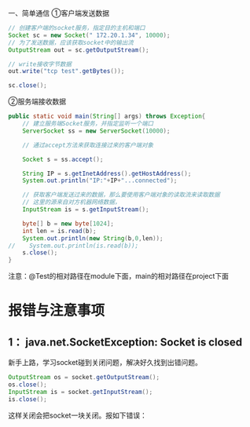 一、简单通信
①客户端发送数据
```java
// 创建客户端的socket服务，指定目的主机和端口
Socket sc = new Socket(" 172.20.1.34", 10000);
// 为了发送数据，应该获取socket中的输出流
OutputStream out = sc.getOutputStream();

// write接收字节数据
out.write("tcp test".getBytes());

sc.close();
```

②服务端接收数据
```java
public static void main(String[] args) throws Exception{
    // 建立服务端Socket服务，并指定监听一个端口
    ServerSocket ss = new ServerSocket(10000);

    // 通过accept方法来获取连接过来的客户端对象

    Socket s = ss.accept();

    String IP = s.getInetAddress().getHostAddress();
    System.out.println("IP:"+IP+"...connected");

    // 获取客户端发送过来的数据，那么要使用客户端对象的读取流来读取数据
    // 这里的源来自对方机器网络数据，
    InputStream is = s.getInputStream();

    byte[] b = new byte[1024];
    int len = is.read(b);
    System.out.println(new String(b,0,len));
//    System.out.println(is.read(b));
    s.close();
}
```

注意：@Test的相对路径在module下面，main的相对路径在project下面


# 报错与注意事项


## 1： java.net.SocketException: Socket is closed

新手上路，学习socket碰到关闭问题，解决好久找到出错问题。

```java
OutputStream os = socket.getOutputStream();
os.close();
InputStream is = socket.getInputStream();
is.close();
```

这样关闭会把socket一块关闭。报如下错误：

